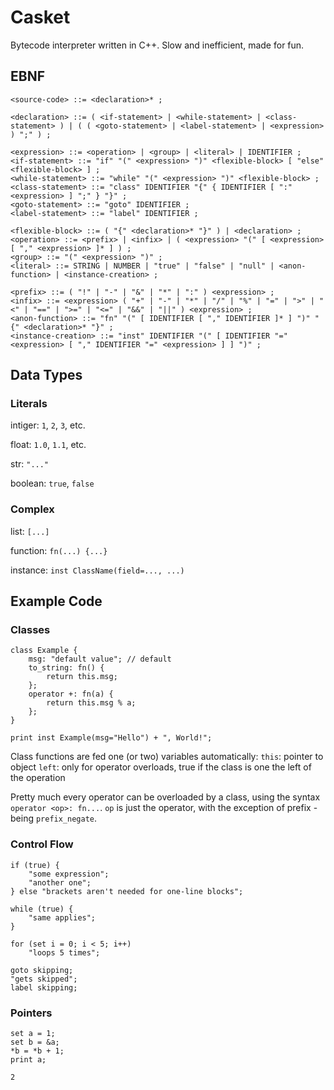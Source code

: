 # Casket #

Bytecode interpreter written in C++. Slow and inefficient, made for fun.

## EBNF ##
```EBNF
<source-code> ::= <declaration>* ;

<declaration> ::= ( <if-statement> | <while-statement> | <class-statement> ) | ( ( <goto-statement> | <label-statement> | <expression> ) ";" ) ;

<expression> ::= <operation> | <group> | <literal> | IDENTIFIER ;
<if-statement> ::= "if" "(" <expression> ")" <flexible-block> [ "else" <flexible-block> ] ;
<while-statement> ::= "while" "(" <expression> ")" <flexible-block> ;
<class-statement> ::= "class" IDENTIFIER "{" { IDENTIFIER [ ":" <expression> ] ";" } "}" ;
<goto-statement> ::= "goto" IDENTIFIER ;
<label-statement> ::= "label" IDENTIFIER ;

<flexible-block> ::= ( "{" <declaration>* "}" ) | <declaration> ;
<operation> ::= <prefix> | <infix> | ( <expression> "(" [ <expression> [ "," <expression> ]* ] ) ;
<group> ::= "(" <expression> ")" ;
<literal> ::= STRING | NUMBER | "true" | "false" | "null" | <anon-function> | <instance-creation> ;

<prefix> ::= ( "!" | "-" | "&" | "*" | ":" ) <expression> ;
<infix> ::= <expression> ( "+" | "-" | "*" | "/" | "%" | "=" | ">" | "<" | "==" | ">=" | "<=" | "&&" | "||" ) <expression> ;
<anon-function> ::= "fn" "(" [ IDENTIFIER [ "," IDENTIFIER ]* ] ")" "{" <declaration>* "}" ;
<instance-creation> ::= "inst" IDENTIFIER "(" [ IDENTIFIER "=" <expression> [ "," IDENTIFIER "=" <expression> ] ] ")" ;

```


## Data Types ##

### Literals ###
intiger: ```1```, ```2```, ```3```, etc.

float: ```1.0```, ```1.1```, etc.

str: ```"..."```

boolean: ```true```, ```false```

### Complex ###
list: ```[...]```

function: ```fn(...) {...}```

instance: ```inst ClassName(field=..., ...)```

## Example Code ##

### Classes ###

```
class Example {
    msg: "default value"; // default
    to_string: fn() {
        return this.msg;
    };
    operator +: fn(a) {
        return this.msg % a;
    };
}

print inst Example(msg="Hello") + ", World!";
```

Class functions are fed one (or two) variables automatically:
```this```: pointer to object
```left```: only for operator overloads, true if the class is one the left of the operation

Pretty much every operator can be overloaded by a class, using the syntax ```operator <op>: fn...```. ```op``` is just the operator, with the exception of prefix - being ```prefix_negate```. 

### Control Flow ###
```
if (true) {
    "some expression";
    "another one";
} else "brackets aren't needed for one-line blocks";
```
```
while (true) {
    "same applies";
}
```
```
for (set i = 0; i < 5; i++)
    "loops 5 times";
```
```
goto skipping;
"gets skipped";
label skipping;
```


### Pointers ###

```
set a = 1;
set b = &a;
*b = *b + 1;
print a;
```
```
2
```
